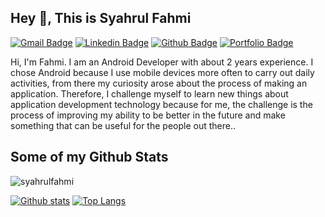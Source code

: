 ## Hey 👋, This is Syahrul Fahmi
[![Gmail Badge](https://img.shields.io/badge/-syahrulfahmi331@gmail.com-c14438?style=flat&logo=Gmail&logoColor=white&link=mailto:syahrulfahmi331@gmail.com)](mailto:syahrulfahmi331@gmail.com) 
[![Linkedin Badge](https://img.shields.io/badge/-syahrul-fahmi-0072b1?style=flat&logo=Linkedin&logoColor=white&link=https://www.linkedin.com/in/syahrul-fahmi/)](https://www.linkedin.com/in/syahrul-fahmi/) [![Github Badge](https://img.shields.io/badge/-syahrulfahmi-grey?style=flat&logo=github&logoColor=white&link=https://github.com/syahrulfahmi/)](https://www.github.com/syahrulfahmi/) [![Portfolio Badge](https://img.shields.io/badge/portfolio-web-blue?style=flat&link=syahrulfahmi.github.io/)](syahrulfahmi.github.io/) <p align='left'>Hi, I'm Fahmi. I am an Android Developer with about 2 years experience. I chose Android because I use mobile devices more often to carry out daily activities, from there my curiosity arose about the process of making an application. Therefore, I challenge myself to learn new things about application development technology because for me, the challenge is the process of improving my ability to be better in the future and make something that can be useful for the people out there..</p>
## Some of my Github Stats
<p align=left> <img src=https://komarev.com/ghpvc/?username=syahrulfahmi alt=syahrulfahmi /> </p>

[![Github stats](https://github-readme-stats.vercel.app/api?username=syahrulfahmi&show_icons=true&include_all_commits=true)](https://github.com/syahrulfahmi/github-readme-stats)
[![Top Langs](https://github-readme-stats.vercel.app/api/top-langs/?username=syahrulfahmi&layout=compact)](https://github.com/syahrulfahmi/github-readme-stats)
